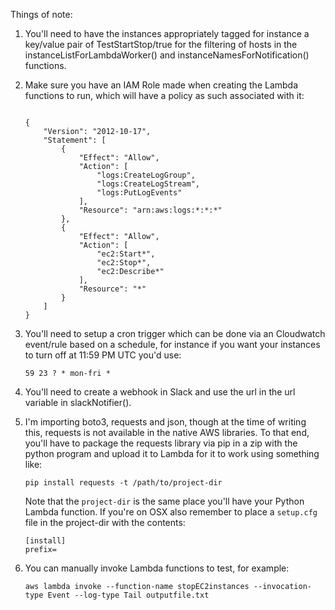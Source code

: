 Things of note:

1. You'll need to have the instances appropriately tagged for instance a key/value pair of TestStartStop/true for the filtering of hosts in the instanceListForLambdaWorker() and instanceNamesForNotification() functions.

2. Make sure you have an IAM Role made when creating the Lambda functions to run, which will have a policy as such associated with it:

	```
	
	{
	    "Version": "2012-10-17",
	    "Statement": [
	        {
	            "Effect": "Allow",
	            "Action": [
	                "logs:CreateLogGroup",
	                "logs:CreateLogStream",
	                "logs:PutLogEvents"
	            ],
	            "Resource": "arn:aws:logs:*:*:*"
	        },
	        {
	            "Effect": "Allow",
	            "Action": [
	                "ec2:Start*",
	                "ec2:Stop*",
	                "ec2:Describe*"
	            ],
	            "Resource": "*"
	        }
	    ]
	}
	
	```


3. You'll need to setup a cron trigger which can be done via an Cloudwatch event/rule based on a schedule, for instance if you want your instances to turn off at 11:59 PM UTC you'd use:

	```
	59 23 ? * mon-fri *
	```

4. You'll need to create a webhook in Slack and use the url in the url variable in slackNotifier().

5. I'm importing boto3, requests and json, though at the time of writing this, requests is not available in the native AWS libraries. To that end, you'll have to package the requests library via pip in a zip with the python program and upload it to Lambda for it to work using something like:

	```
	pip install requests -t /path/to/project-dir
	```

	Note that the `project-dir` is the same place you'll have your Python Lambda function. If you're on OSX also remember to place a `setup.cfg` file in the project-dir with the contents:
	
	```
	[install]
	prefix=
	``` 
6. You can manually invoke Lambda functions to test, for example:
	
	```
	aws lambda invoke --function-name stopEC2instances --invocation-type Event --log-type Tail outputfile.txt
	
	```
